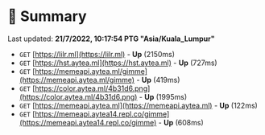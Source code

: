 # 📖 Summary
Last updated: **21/7/2022, 10:17:54 PTG "Asia/Kuala_Lumpur"**

- `GET` [https://lilr.ml](https://lilr.ml) - **Up** (2150ms)
- `GET` [https://hst.aytea.ml](https://hst.aytea.ml) - **Up** (727ms)
- `GET` [https://memeapi.aytea.ml/gimme](https://memeapi.aytea.ml/gimme) - **Up** (419ms)
- `GET` [https://color.aytea.ml/4b31d6.png](https://color.aytea.ml/4b31d6.png) - **Up** (1995ms)
- `GET` [https://memeapi.aytea.ml](https://memeapi.aytea.ml) - **Up** (122ms)
- `GET` [https://memeapi.aytea14.repl.co/gimme](https://memeapi.aytea14.repl.co/gimme) - **Up** (608ms)
